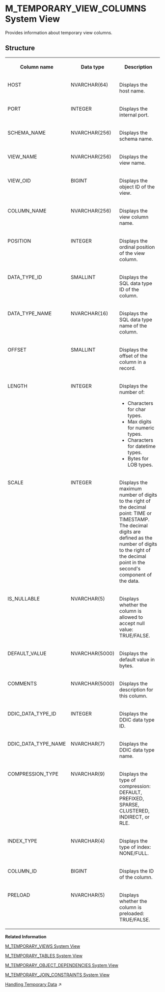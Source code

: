 <!-- loio20c7e97575191014bc53f369ada03acb -->

# M\_TEMPORARY\_VIEW\_COLUMNS System View

Provides information about temporary view columns.



<a name="loio20c7e97575191014bc53f369ada03acb___m__t_e_m_p_o_r_a_r_y__v_i_e_w__c_o_l_u_m_n_s_1struct_M_TEMPORARY_VIEW_COLUMNS"/>

## Structure


<table>
<tr>
<th valign="top">

Column name



</th>
<th valign="top">

Data type



</th>
<th valign="top">

Description



</th>
</tr>
<tr>
<td valign="top">

HOST



</td>
<td valign="top">

NVARCHAR\(64\)



</td>
<td valign="top">

Displays the host name.



</td>
</tr>
<tr>
<td valign="top">

PORT



</td>
<td valign="top">

INTEGER



</td>
<td valign="top">

Displays the internal port.



</td>
</tr>
<tr>
<td valign="top">

SCHEMA\_NAME



</td>
<td valign="top">

NVARCHAR\(256\)



</td>
<td valign="top">

Displays the schema name.



</td>
</tr>
<tr>
<td valign="top">

VIEW\_NAME



</td>
<td valign="top">

NVARCHAR\(256\)



</td>
<td valign="top">

Displays the view name.



</td>
</tr>
<tr>
<td valign="top">

VIEW\_OID



</td>
<td valign="top">

BIGINT



</td>
<td valign="top">

Displays the object ID of the view.



</td>
</tr>
<tr>
<td valign="top">

COLUMN\_NAME



</td>
<td valign="top">

NVARCHAR\(256\)



</td>
<td valign="top">

Displays the view column name.



</td>
</tr>
<tr>
<td valign="top">

POSITION



</td>
<td valign="top">

INTEGER



</td>
<td valign="top">

Displays the ordinal position of the view column.



</td>
</tr>
<tr>
<td valign="top">

DATA\_TYPE\_ID



</td>
<td valign="top">

SMALLINT



</td>
<td valign="top">

Displays the SQL data type ID of the column.



</td>
</tr>
<tr>
<td valign="top">

DATA\_TYPE\_NAME



</td>
<td valign="top">

NVARCHAR\(16\)



</td>
<td valign="top">

Displays the SQL data type name of the column.



</td>
</tr>
<tr>
<td valign="top">

OFFSET



</td>
<td valign="top">

SMALLINT



</td>
<td valign="top">

Displays the offset of the column in a record.



</td>
</tr>
<tr>
<td valign="top">

LENGTH



</td>
<td valign="top">

INTEGER



</td>
<td valign="top">

Displays the number of:

-   Characters for char types.
-   Max digits for numeric types.
-   Characters for datetime types.
-   Bytes for LOB types.



</td>
</tr>
<tr>
<td valign="top">

SCALE



</td>
<td valign="top">

INTEGER



</td>
<td valign="top">

Displays the maximum number of digits to the right of the decimal point: TIME or TIMESTAMP. The decimal digits are defined as the number of digits to the right of the decimal point in the second's component of the data.



</td>
</tr>
<tr>
<td valign="top">

IS\_NULLABLE



</td>
<td valign="top">

NVARCHAR\(5\)



</td>
<td valign="top">

Displays whether the column is allowed to accept null value: TRUE/FALSE.



</td>
</tr>
<tr>
<td valign="top">

DEFAULT\_VALUE



</td>
<td valign="top">

NVARCHAR\(5000\)



</td>
<td valign="top">

Displays the default value in bytes.



</td>
</tr>
<tr>
<td valign="top">

COMMENTS



</td>
<td valign="top">

NVARCHAR\(5000\)



</td>
<td valign="top">

Displays the description for this column.



</td>
</tr>
<tr>
<td valign="top">

DDIC\_DATA\_TYPE\_ID



</td>
<td valign="top">

INTEGER



</td>
<td valign="top">

Displays the DDIC data type ID.



</td>
</tr>
<tr>
<td valign="top">

DDIC\_DATA\_TYPE\_NAME



</td>
<td valign="top">

NVARCHAR\(7\)



</td>
<td valign="top">

Displays the DDIC data type name.



</td>
</tr>
<tr>
<td valign="top">

COMPRESSION\_TYPE



</td>
<td valign="top">

NVARCHAR\(9\)



</td>
<td valign="top">

Displays the type of compression: DEFAULT, PREFIXED, SPARSE, CLUSTERED, INDIRECT, or RLE.



</td>
</tr>
<tr>
<td valign="top">

INDEX\_TYPE



</td>
<td valign="top">

NVARCHAR\(4\)



</td>
<td valign="top">

Displays the type of index: NONE/FULL.



</td>
</tr>
<tr>
<td valign="top">

COLUMN\_ID



</td>
<td valign="top">

BIGINT



</td>
<td valign="top">

Displays the ID of the column.



</td>
</tr>
<tr>
<td valign="top">

PRELOAD



</td>
<td valign="top">

NVARCHAR\(5\)



</td>
<td valign="top">

Displays whether the column is preloaded: TRUE/FALSE.



</td>
</tr>
</table>

**Related Information**  


[M\_TEMPORARY\_VIEWS System View](m-temporary-views-system-view-20c80e2.md "Displays temporary views.")

[M\_TEMPORARY\_TABLES System View](m-temporary-tables-system-view-20c7c6c.md "Provides information about temporary tables.")

[M\_TEMPORARY\_OBJECT\_DEPENDENCIES System View](m-temporary-object-dependencies-system-view-20c786a.md "Provides information about temporary object dependencies for transient objects.")

[M\_TEMPORARY\_JOIN\_CONSTRAINTS System View](m-temporary-join-constraints-system-view-d21b187.md "Provides information about temporary join constraints.")

[Handling Temporary Data](https://help.sap.com/viewer/d1cb63c8dd8e4c35a0f18aef632687f0/2023_2_QRC/en-US/cffa9243511a4858882de2aa398a4899.html "") :arrow_upper_right:

